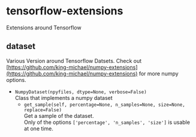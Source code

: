 # tensorflow-extensions
Extensions around Tensorflow


## dataset
Various Version around Tensorflow Datsets.
Check out [https://github.com/king-michael/numpy-extensions](https://github.com/king-michael/numpy-extensions) for more numpy options.

* `NumpyDataset(npyfiles, dtype=None, verbose=False)` <br>
    Class that implements a numpy dataset 
    * `get_sample(self, percentage=None, n_samples=None, size=None, replace=False)` <br>
        Get a sample of the dataset. <br>
        Only of the options `['percentage', 'n_samples', 'size']` is usable at one time.